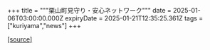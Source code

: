 +++
title = """栗山町見守り・安心ネットワーク"""
date = 2025-01-06T03:00:00.000Z
expiryDate = 2025-01-21T12:35:25.361Z
tags = ["kuriyama","news"]
+++


[[source]](https://www.town.kuriyama.hokkaido.jp/soshiki/43/15354.html)
